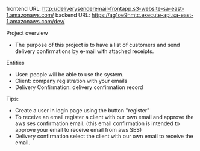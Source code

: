 frontend URL: http://deliverysenderemail-frontapp.s3-website-sa-east-1.amazonaws.com/
backend URL: https://ag1oe9hmtc.execute-api.sa-east-1.amazonaws.com/dev/

Project overview
* The purpose of this project is to have a list of customers and send delivery confirmations by e-mail with attached receipts.

Entities
* User: people will be able to use the system.
* Client: company registration with your emails
* Delivery Confirmation: delivery confirmation record

Tips:
* Create a user in login page using the button "register"
* To receive an email register a client with our own email and approve the aws ses confirmation email. (this email confirmation is intended to approve your email to receive email from aws SES)
* Delivery confirmation select the client with our own email to receive the email.